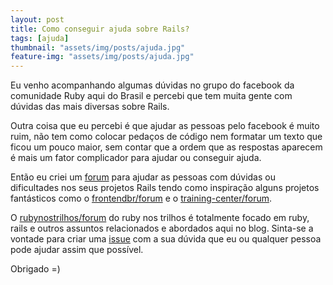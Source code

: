 ```yaml
---
layout: post
title: Como conseguir ajuda sobre Rails?
tags: [ajuda]
thumbnail: "assets/img/posts/ajuda.jpg"
feature-img: "assets/img/posts/ajuda.jpg"
---
```


Eu venho acompanhando algumas dúvidas no grupo do facebook da comunidade Ruby aqui do Brasil e percebi que tem muita gente com dúvidas das mais diversas sobre Rails.

Outra coisa que eu percebi é que ajudar as pessoas pelo facebook é muito ruim, não tem como colocar pedaços de código nem formatar um texto que ficou um pouco maior, sem contar que a ordem que as respostas aparecem é mais um fator complicador para ajudar ou conseguir ajuda.

Então eu criei um [forum](https://github.com/rubynostrilhos/forum) para ajudar as pessoas com dúvidas ou dificultades nos seus projetos Rails tendo como inspiração alguns projetos fantásticos como o [frontendbr/forum](https://github.com/frontendbr/forum) e o [training-center/forum](https://github.com/training-center/forum).

O [rubynostrilhos/forum](https://github.com/rubynostrilhos/forum) do ruby nos trilhos é totalmente focado em ruby, rails e outros assuntos relacionados e abordados aqui no blog. Sinta-se a vontade para criar uma [issue](https://github.com/rubynostrilhos/forum/issues/new) com a sua dúvida que eu ou qualquer pessoa pode ajudar assim que possível.

Obrigado =)
